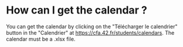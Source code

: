 # How can I get the calendar ?

You can get the calendar by clicking on the "Télécharger le calendrier" button in the "Calendrier" at https://cfa.42.fr/students/calendars.
The calendar must be a .xlsx file.